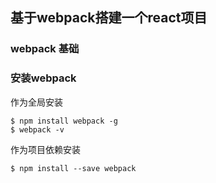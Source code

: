 ## 基于webpack搭建一个react项目    

### webpack 基础    

 ### 安装webpack     
 
 作为全局安装 

```
$ npm install webpack -g
$ webpack -v    
```
作为项目依赖安装 
  
```
$ npm install --save webpack      
```










